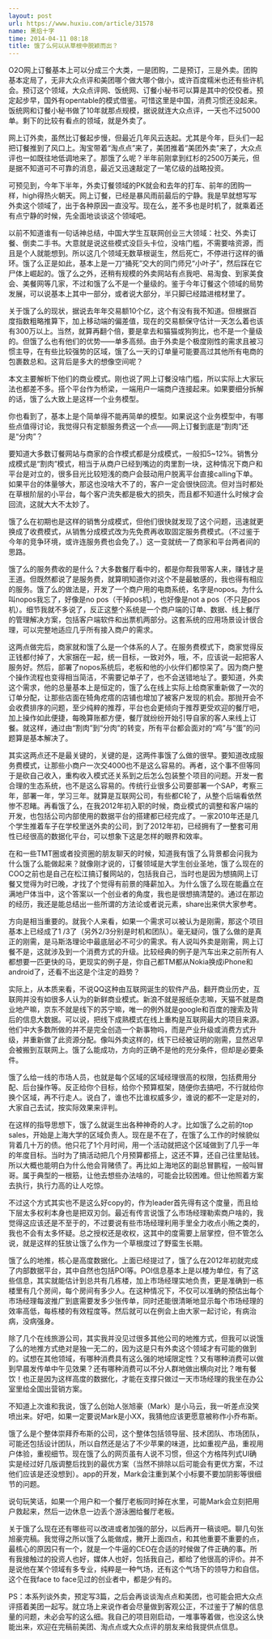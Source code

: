 ```yaml
---
layout: post
url: https://www.huxiu.com/article/31578
name: 黑焰十字
time: 2014-04-11 08:18
title: 饿了么何以从草根中脱颖而出？
---
```

O2O网上订餐基本上可以分成三个大类，一是团购，二是预订，三是外卖。团购基本定局了，无非大众点评和美团哪个做大哪个做小，或许百度糯米也还有些许机会。预订这个领域，大众点评网、饭统网、订餐小秘书可以算是其中的佼佼者。预定起步早，国外有opentable的模式借鉴。可惜这里是中国，消费习惯还没起来。饭统网和订餐小秘书做了10年就那点规模，据说就连大众点评，一天也不过5000单。剩下的比较有看点的领域，就是外卖了。

网上订外卖，虽然比订餐起步慢，但最近几年风云迭起。尤其是今年，巨头们一起把订餐推到了风口上。淘宝带着“淘点点”来了，美团推着“美团外卖”来了，大众点评也一如既往地低调地来了。那饿了么呢？半年前刚拿到红杉的2500万美元，但是据不知道可不可靠的消息，最近又迅速敲定了一笔亿级的战略投资。

可预见到，今年下半年，外卖订餐领域的PK就会和去年的打车、前年的团购一样，high得热火朝天。网上订餐，已经是暴风雨前最后的宁静。我是早就想写写外卖这个领域了，出于各种原因一直没写。现在么，差不多也是时机了，就乘着还有点宁静的时候，先全面地谈谈这个领域吧。

以前不知道谁有一句话神总结，中国大学生互联网创业三大领域：社交、外卖订餐、倒卖二手书。大意就是说这些模式没巨头卡位，没啥门槛，不需要啥资源，而且是个人就能想到。所以这几个领域无数草根诞生，然后死亡，不停进行这样的循环。饿了么正是如此，基本上是一刀“捅死”交大的同门师兄“小叶子”，然后踩在它尸体上崛起的。饿了么之外，还稍有规模的外卖网站有点我吧、易淘食、到家美食会、美餐网等几家，不过和饿了么不是一个量级的。鉴于今年订餐这个领域的局势发展，可以说基本上其中一部分，或者说大部分，半只脚已经踏进棺材里了。

关于饿了么的现状，据说去年年交易额10个亿，这个有没有我不知道。但根据百度指数粗略推算下，加上移动端的偏差值，现在的交易额保守估计一天怎么着也该有300万以上。当然，就算再翻个倍，要是拿去和猫猫或狗狗比，也不是一个量级的。但饿了么也有他们的优势——单多高频。由于外卖是个极度刚性的需求且被习惯主导，在有些比较强势的区域，饿了么一天的订单量可能要高过其他所有电商的包裹数总和。这背后是多大的想像空间呢？

本文主要解析下他们的商业模式。刚也说了网上订餐没啥门槛，所以实际上大家玩法也都差不多。搭个平台作为桥梁，一端用户一端商户连接起来。如果要细分拆解的话，饿了么大致上是这样一个业务模型。

你也看到了，基本上是个简单得不能再简单的模型。如果说这个业务模型中，有哪些点值得讨论，我觉得只有定额服务费这一个点——网上订餐到底是“割肉”还是“分肉”？

要知道大多数订餐网站与商家的合作模式都是分成模式，一般扣5~12%。销售分成模式是“割肉”模式，相当于从商户已经到嘴边的肉里割一块，这种情况下商户和平台是对立的，很多目光比较短浅的商户会鼓动用户脱离平台直接calling下单。如果平台的体量够大，那这也没啥大不了的，客户一定会很快回流。但对当时都处在草根阶层的小平台，每个客户流失都是极大的损失，而且都不知道什么时候才会回流，这就大大不太妙了。

饿了么在初期也是这样的销售分成模式，但他们很快就发现了这个问题，迅速就更换成了收费模式，从销售分成模式改为先免费再收取固定服务费模式。（不过鉴于今年的竞争环境，或许连服务费也会免了。）这一变就统一了商家和平台两者间的思路。

饿了么的服务费收的是什么？大多数餐厅看中的，都是你帮我带客人来，赚钱才是王道。但既然都说了是服务费，就算明知道你对这个不是最敏感的，我也得有相应的服务。饿了么的做法是，开发了一个商户用的电商系统，名字是nopos。为什么叫nopos我忘了，好像是no pos（干掉pos机），也好像是not a pos（不只是pos机）。细节我就不多说了，反正这整个系统是一个商户端的订单、数据、线上餐厅的管理解决方案，包括客户端软件和出票机两部分。这套系统的应用场景设计很合理，可以完整地适应几乎所有接入商户的需求。

这两点做完后，商家就和饿了么是一个体系的人了。在服务费模式下，商家觉得反正钱都付掉了，大家捆在一起，统一目标，一致对外，哦，不，应该说一起把客人服务好。然后，部署了nopos系统后，老板和他的小伙伴们都惊呆了。因为商户整个操作流程也变得相当简洁，不需要记单子了，也不会送错地址了。要知道，外卖这个需求，他的总量基本上是恒定的，饿了么在线上实际上给商家重新做了一次的订单分配，让那些店面在犄角疙瘩的店铺也增加了被客户发现的机会。那抛开会不会收费排序的问题，至少纯粹的推荐，平台也会更倾向于推荐更受欢迎的餐厅吧，加上操作如此便捷，每晚算账都方便，餐厅就纷纷开始引导自家的客人来线上订餐。就这样，通过由“割肉”到“分肉”的转变，所有平台都会面对的“鸡”与“蛋”的问题算是基本解决了。

其实这两点还不是最关键的，关键的是，这两件事饿了么做的很早。要知道改成服务费模式，让那些小商户一次交4000也不是这么容易的。再者，这个事不但等同于是砍自己收入，重构收入模式还关系到之后怎么包装整个项目的问题。开发一套合理的生态系统，也不是这么容易的。传统行业很多公司要部署一个SAP，考察三年，部署一年，学习三年。就算是互联网公司，有些都C轮了，从整个后端看依然惨不忍睹。再看饿了么，在我2012年初入职的时候，商业模式的调整和客户端的开发，也包括公司内部使用的数据平台的搭建都已经完成了。一家2010年还是几个学生推着车子在学校里送外卖的公司，到了2012年初，已经拥有了一整套可用性已经很高的数据化平台，可以想象下这是怎样的眼界和效率。

在和一些TMT圈或者投资圈的朋友聊天的时候，知道我有饿了么背景都会问我为什么饿了么能做起来？就像刚才说的，订餐领域是大学生创业圣地，饿了么现在的COO之前也是自己在松江搞订餐网站的，包括我自己，当时也是因为想搞网上订餐又觉得为时已晚，才找了个觉得有前景的降薪加入。为什么饿了么现在能矗立在满地尸体当中，这个答案以一个创业者的角度，我也是很想搞清楚的。通过在那边的经历，我还是能总结出一些所谓的方法论或者说元素，share出来供大家参考。

方向是相当重要的。就我个人来看，如果一个需求可以被认为是刚需，那这个项目基本上已经成了1 /3了（另外2/3分别是时机和团队）。毫无疑问，饿了么做的是真正的刚需，是马斯洛理论中最底层必不可少的需求。有人说叫外卖是刚需，网上订餐不是，这就涉及到一个消费方式的升级。比较经典的例子是汽车出来之前所有人都想要一匹更快的马，更现实的例子是，你自己都TM都从Nokia换成iPhone和android了，还看不出这是个注定的趋势？

实际上，从本质来看，不说QQ这种由互联网诞生的软件产品，翻开商业历史，互联网并没有如很多人认为的新鲜商业模式。新浪不就是报纸杂志嘛，天猫不就是商业地产嘛，京东不就是线下的苏宁嘛，唯一的例外就是google和百度的搜索及背后的信息大数据。可以说，把线下成熟模式在线上重构是互联网最大的项目来源。他们中大多数所做的并不是完全创造一个新事物吗，而是产业升级或消费方式升级，并重新做了此资源分配。像叫外卖这样的，线下已经被证明的刚需，显然迟早会被搬到互联网上。饿了么能成功，方向的正确不是他的充分条件，但却是必要条件。

饿了么给一线的市场人员，也就是每个区域的区域经理很高的权限，包括费用分配、后台操作等。反正给你个目标，给你个预算框架，随便你去搞吧，不行就给你换个区域，再不行走人。说白了，谁也不比谁权威多少，谁说的都不一定是对的，大家自己去试，按实际效果来评判。

在这样的指导思想下，饿了么就诞生出各种神奇的人才。比如饿了么之前的top sales，开始是上海大学的区域负责人。现在是不在了，在饿了么工作的时候貌似背着几十万的债。他只花了1个月时间，用一个活动就把这个区域做到了几乎一年的年度目标。当时为了搞活动把几个月预算都搭上，这还不算，还自己往里贴钱。所以大概也能明白为什么他会背赌债了。再比如上海地区的副总冒鹏程，一般叫冒哥。属于典型的一根筋，让他去想些办法啥的，可能会比较困难。但让他照着方案去执行，执行力高的让人吃惊。

不过这个方式其实也不是这么好copy的，作为leader首先得有这个度量，而且给下层太多权利本身也是把双刃剑。最近有传言说饿了么市场经理勒索商户啥的，我觉得这应该还是不至于的，不过要说有些市场经理利用手里全力收点小贿之类的，我也不会有太多怀疑。总之授权还是收权，这其中的度需要上层掌控，但不管怎么说，就是这样的狂放让饿了么作为一个草根度过了野蛮生长期。

饿了么的地推，核心是高度数据化。上面已经提过了，饿了么在2012年初就完成了内部数据平台，其中自然也包括POI等。POI信息基本上是以楼为单位，有了这些信息，其实就能估计到总共有几栋楼，加上市场经理实地负责，更是准确到一栋楼里有几个房间，每个房间有多少人。在这种情况下，不仅可以准确的预估出每个市场经理每波推广到底需要发多少张传单，同时还能很清晰地显示每个市场经理的效率高低，每栋楼的有效程度等。然后就可以在例会上由大家一起讨论，有病治病，没病强身。

除了几个在线旅游公司，其实我并没见过很多其他公司的地推方式，但我可以说饿了么的地推方式绝对是独一无二的，因为这是只有外卖这个领域才有可能的做到的。试想在其他领域，有哪种消费具有这么强的地域限定性？又有哪种消费可以做到早晨发传单中午见效果？还有哪种消费可以不分人群地做出横向对比？唯有餐饮！也正是因为这样高度的数据化，才能在支撑只做过一天市场经理的我坐在办公室里给全国出营销方案。

不知道上次谁和我说，饿了么创始人张旭豪（Mark）是小马云，我一听差点没笑喷出来。好吧，如果一定要说Mark是小XX，我猜他应该更愿意被称作小乔布斯。

饿了么是个整体崇拜乔布斯的公司，这个整体包括领导层、技术团队、市场团队，可能还包括设计团队，所以自然还是沾了不少苹果的味道，比如重视产品，重视用户体验，重视细节。现在饿了么的网页虽有人说不习惯，但这个方格阵列式UI确实是经过好几版调整后找到的最优方案（当然不排除以后可能会有更优方案，不过他们应该是还没想到）。app的开发，Mark会注重到某个小标要不要加阴影等很细节的问题。

说句玩笑话，如果一个用户和一个餐厅老板同时掉在水里，可能Mark会立刻把用户救起来，然后一边休息一边丢个游泳圈给餐厅老板。

关于饿了么现在还有哪些可以改进或者加强的部分，以后再开一稿谈吧。聊几句张旭豪完稿。我觉得之所以饿了么能做成，撇开上面四点，和其他重要不重要的点，最核心的原因只有一个，就是一个牛逼的CEO在合适的时候做了件正确的事。所有我接触过的投资人也好，媒体人也好，包括我自己，都给了他很高的评价。并不是说他在某个领域有多专业，纯粹是一种气场，还有这个气场下的领导力和自信。这个在我face to face见过的创业者中，都是少有的。

PS：本系列谈外卖，预定写3篇，之后会再谈谈淘点点和美团，也可能会把大众点评搭着美团一起写。就立场上来说作者会尽量做到客观公正，不过鉴于了解的信息量的问题，未必会写的这么细。我自己的项目刚启动，一堆事等着做，也没这么快能出来，欢迎在完稿前美团、淘点点或大众点评的朋友来给我提供点信息。


